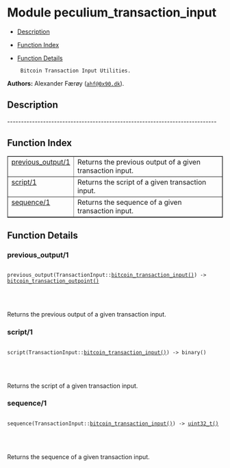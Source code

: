 

# Module peculium_transaction_input #
* [Description](#description)
* [Function Index](#index)
* [Function Details](#functions)


       Bitcoin Transaction Input Utilities.
__Authors:__ Alexander Færøy ([`ahf@0x90.dk`](mailto:ahf@0x90.dk)).
<a name="description"></a>

## Description ##
   ----------------------------------------------------------------------------<a name="index"></a>

## Function Index ##


<table width="100%" border="1" cellspacing="0" cellpadding="2" summary="function index"><tr><td valign="top"><a href="#previous_output-1">previous_output/1</a></td><td>Returns the previous output of a given transaction input.</td></tr><tr><td valign="top"><a href="#script-1">script/1</a></td><td>Returns the script of a given transaction input.</td></tr><tr><td valign="top"><a href="#sequence-1">sequence/1</a></td><td>Returns the sequence of a given transaction input.</td></tr></table>


<a name="functions"></a>

## Function Details ##

<a name="previous_output-1"></a>

### previous_output/1 ###


<pre><code>
previous_output(TransactionInput::<a href="#type-bitcoin_transaction_input">bitcoin_transaction_input()</a>) -&gt; <a href="#type-bitcoin_transaction_outpoint">bitcoin_transaction_outpoint()</a>
</code></pre>

<br></br>


Returns the previous output of a given transaction input.
<a name="script-1"></a>

### script/1 ###


<pre><code>
script(TransactionInput::<a href="#type-bitcoin_transaction_input">bitcoin_transaction_input()</a>) -&gt; binary()
</code></pre>

<br></br>


Returns the script of a given transaction input.
<a name="sequence-1"></a>

### sequence/1 ###


<pre><code>
sequence(TransactionInput::<a href="#type-bitcoin_transaction_input">bitcoin_transaction_input()</a>) -&gt; <a href="#type-uint32_t">uint32_t()</a>
</code></pre>

<br></br>


Returns the sequence of a given transaction input.
